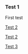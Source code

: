 ### Test 1

First test

[Test 2](Test%202)

[Test 2](./Test%202)

[Test 3](./../Nintendo_Switch/Test%203)

